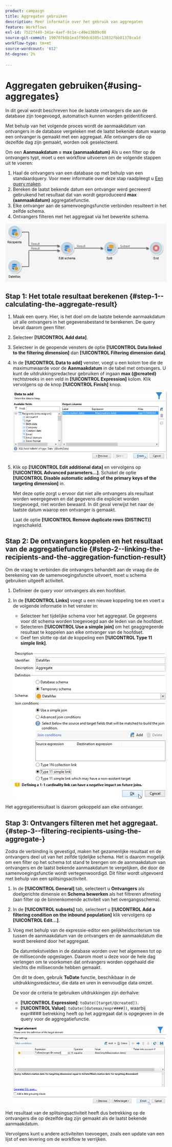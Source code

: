 ```yaml
---
product: campaign
title: Aggregaten gebruiken
description: Meer informatie over het gebruik van aggregaten
feature: Workflows
exl-id: 7522f449-341e-4aef-8c1e-c49e13809c08
source-git-commit: 190707b8b1ea5f90dc6385c13832fbb01378ca1d
workflow-type: tm+mt
source-wordcount: '612'
ht-degree: 2%

---
```


# Aggregaten gebruiken{#using-aggregates}



In dit geval wordt beschreven hoe de laatste ontvangers die aan de database zijn toegevoegd, automatisch kunnen worden geïdentificeerd.

Met behulp van het volgende proces wordt de aanmaakdatum van ontvangers in de database vergeleken met de laatst bekende datum waarop een ontvanger is gemaakt met een aggregaat. Alle ontvangers die op dezelfde dag zijn gemaakt, worden ook geselecteerd.

Om een **Aanmaakdatum = max (aanmaakdatum)** Als u een filter op de ontvangers typt, moet u een workflow uitvoeren om de volgende stappen uit te voeren:

1. Haal de ontvangers van een database op met behulp van een standaardquery. Voor meer informatie over deze stap raadpleegt u [Een query maken](query.md#creating-a-query).
1. Bereken de laatst bekende datum een ontvanger werd gecreeerd gebruikend het resultaat dat van wordt geproduceerd **max (aanmaakdatum)** aggregatiefunctie.
1. Elke ontvanger aan de samenvoegingsfunctie verbinden resulteert in het zelfde schema.
1. Ontvangers filteren met het aggregaat via het bewerkte schema.

![](assets/datamanagement_usecase_1.png)

## Stap 1: Het totale resultaat berekenen {#step-1--calculating-the-aggregate-result}

1. Maak een query. Hier, is het doel om de laatste bekende aanmaakdatum uit alle ontvangers in het gegevensbestand te berekenen. De query bevat daarom geen filter.
1. Selecteer **[!UICONTROL Add data]**.
1. Selecteer in de geopende vensters de optie **[!UICONTROL Data linked to the filtering dimension]** dan **[!UICONTROL Filtering dimension data]**.
1. In de **[!UICONTROL Data to add]** venster, voegt u een kolom toe die de maximumwaarde voor de **Aanmaakdatum** in de tabel met ontvangers. U kunt de uitdrukkingsredacteur gebruiken of ingaan **max (@created)** rechtstreeks in een veld in **[!UICONTROL Expression]** kolom. Klik vervolgens op de knop **[!UICONTROL Finish]** knop.

   ![](assets/datamanagement_usecase_2.png)

1. Klik op **[!UICONTROL Edit additional data]** en vervolgens op **[!UICONTROL Advanced parameters...]**. Schakel de optie **[!UICONTROL Disable automatic adding of the primary keys of the targeting dimension]** in.

   Met deze optie zorgt u ervoor dat niet alle ontvangers als resultaat worden weergegeven en dat gegevens die expliciet worden toegevoegd, niet worden bewaard. In dit geval verwijst het naar de laatste datum waarop een ontvanger is gemaakt.

   Laat de optie **[!UICONTROL Remove duplicate rows (DISTINCT)]** ingeschakeld.

## Stap 2: De ontvangers koppelen en het resultaat van de aggregatiefunctie {#step-2--linking-the-recipients-and-the-aggregation-function-result}

Om de vraag te verbinden die ontvangers behandelt aan de vraag die de berekening van de samenvoegingsfunctie uitvoert, moet u schema gebruiken uitgeeft activiteit.

1. Definieer de query voor ontvangers als een hoofdset.
1. In de **[!UICONTROL Links]** voegt u een nieuwe koppeling toe en voert u de volgende informatie in het venster in:

   * Selecteer het tijdelijke schema voor het aggregaat. De gegevens voor dit schema worden toegevoegd aan de leden van de hoofdset.
   * Selecteren **[!UICONTROL Use a simple join]** om het geaggregeerde resultaat te koppelen aan elke ontvanger van de hoofdset.
   * Geef ten slotte op dat de koppeling een **[!UICONTROL Type 11 simple link]**.

   ![](assets/datamanagement_usecase_3.png)

Het aggregatieresultaat is daarom gekoppeld aan elke ontvanger.

## Stap 3: Ontvangers filteren met het aggregaat. {#step-3--filtering-recipients-using-the-aggregate-}

Zodra de verbinding is gevestigd, maken het gezamenlijke resultaat en de ontvangers deel uit van het zelfde tijdelijke schema. Het is daarom mogelijk om een filter op het schema tot stand te brengen om de aanmaakdatum van ontvangers en de laatst bekende aanmaakdatum te vergelijken, die door de samenvoegingsfunctie wordt vertegenwoordigd. Dit filter wordt uitgevoerd met behulp van een splitsingsactiviteit.

1. In de **[!UICONTROL General]** tab, selecteert u **Ontvangers** als doelgerichte dimensie en **Schema bewerken** als het filtreren afmeting (aan filter op de binnenkomende activiteit van het overgangsschema).
1. In de **[!UICONTROL subsets]** tab, selecteert u **[!UICONTROL Add a filtering condition on the inbound population]** klik vervolgens op **[!UICONTROL Edit...]**.
1. Voeg met behulp van de expressie-editor een gelijkheidscriterium toe tussen de aanmaakdatum van de ontvangers en de aanmaakdatum die wordt berekend door het aggregaat.

   De datumtekstvelden in de database worden over het algemeen tot op de milliseconde opgeslagen. Daarom moet u deze voor de hele dag verlengen om te voorkomen dat ontvangers worden opgehaald die slechts die milliseconde hebben gemaakt.

   Om dit te doen, gebruik **ToDate** functie, beschikbaar in de uitdrukkingsredacteur, die data en uren in eenvoudige data omzet.

   De voor de criteria te gebruiken uitdrukkingen zijn derhalve:

   * **[!UICONTROL Expression]**: `toDate([target/@created])`.
   * **[!UICONTROL Value]**: `toDate([datemax/expr####])`, waarbij expr#### betrekking heeft op het aggregaat dat is opgegeven in de query voor de aggregatiefunctie.

   ![](assets/datamanagement_usecase_4.png)

Het resultaat van de splitsingsactiviteit heeft dus betrekking op de ontvangers die op dezelfde dag zijn gemaakt als de laatst bekende aanmaakdatum.

Vervolgens kunt u andere activiteiten toevoegen, zoals een update van een lijst of een levering om de workflow te verrijken.
